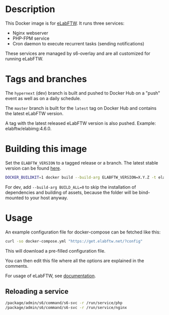 # Description

This Docker image is for [eLabFTW](https://www.elabftw.net). It runs three services:

* Nginx webserver
* PHP-FPM service
* Cron daemon to execute recurrent tasks (sending notifications)

These services are managed by s6-overlay and are all customized for running eLabFTW.

# Tags and branches

The `hypernext` (dev) branch is built and pushed to Docker Hub on a "push" event as well as on a daily schedule.

The `master` branch is built for the `latest` tag on Docker Hub and contains the latest eLabFTW version.

A tag with the latest released eLabFTW version is also pushed. Example: elabftw/elabimg:4.6.0.

# Building this image

Set the `ELABFTW_VERSION` to a tagged release or a branch. The latest stable version can be found [here](https://github.com/elabftw/elabftw/releases/latest).

~~~bash
DOCKER_BUILDKIT=1 docker build --build-arg ELABFTW_VERSION=X.Y.Z -t elabftw/elabimg:X.Y.Z .
~~~

For dev, add `--build-arg BUILD_ALL=0` to skip the installation of dependencies and building of assets, because the folder will be bind-mounted to your host anyway.

# Usage

An example configuration file for docker-compose can be fetched like this:

~~~bash
curl -so docker-compose.yml "https://get.elabftw.net/?config"
~~~

This will download a pre-filled configuration file.

You can then edit this file where all the options are explained in the comments.

For usage of eLabFTW, see [documentation](https://doc.elabftw.net).

## Reloading a service

~~~bash
/package/admin/s6/command/s6-svc -r /run/service/php
/package/admin/s6/command/s6-svc -r /run/service/nginx
~~~
